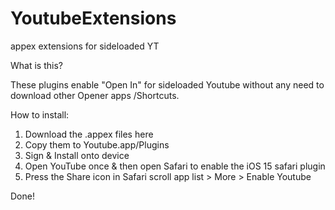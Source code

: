 # YoutubeExtensions
 appex extensions for sideloaded YT
 
 
 What is this?
 
 These plugins enable "Open In" for sideloaded Youtube without any need to download other Opener apps /Shortcuts.
 
 
 How to install: 
 
 1. Download the .appex files here
 2. Copy them to Youtube.app/Plugins
 3. Sign & Install onto device
 4. Open YouTube once & then open Safari to enable the iOS 15 safari plugin
 5. Press the Share icon in Safari scroll app list > More > Enable Youtube
 
 Done!
 
